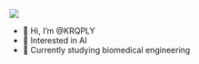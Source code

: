 <a href="https://www.codewars.com/users/KRQPLY"><img src="https://www.codewars.com/users/KRQPLY/badges/small"></a>

- 👋 Hi, I’m @KRQPLY
- 👀 Interested in AI
- 🌱 Currently studying biomedical engineering



<!---
KRQPLY/KRQPLY is a ✨ special ✨ repository because its `README.md` (this file) appears on your GitHub profile.
You can click the Preview link to take a look at your changes.
--->
